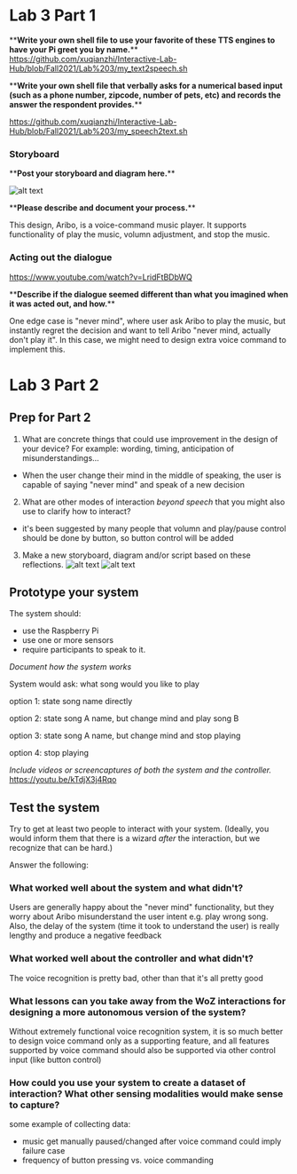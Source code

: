 
# Lab 3 Part 1

\*\***Write your own shell file to use your favorite of these TTS engines to have your Pi greet you by name.**\*\*
https://github.com/xuqianzhi/Interactive-Lab-Hub/blob/Fall2021/Lab%203/my_text2speech.sh

\*\***Write your own shell file that verbally asks for a numerical based input (such as a phone number, zipcode, number of pets, etc) and records the answer the respondent provides.**\*\*

https://github.com/xuqianzhi/Interactive-Lab-Hub/blob/Fall2021/Lab%203/my_speech2text.sh

### Storyboard

\*\***Post your storyboard and diagram here.**\*\*

![alt text](https://github.com/xuqianzhi/Interactive-Lab-Hub/blob/Fall2021/Lab%203/sketch_part1.jpg)

\*\***Please describe and document your process.**\*\*

This design, Aribo, is a voice-command music player. It supports functionality of play the music, volumn adjustment, and stop the music.

### Acting out the dialogue

https://www.youtube.com/watch?v=LridFtBDbWQ

\*\***Describe if the dialogue seemed different than what you imagined when it was acted out, and how.**\*\*

One edge case is "never mind", where user ask Aribo to play the music, but instantly regret the decision and want to tell Aribo "never mind, actually don't play it". In this case, we might need to design extra voice command to implement this.

# Lab 3 Part 2
## Prep for Part 2

1. What are concrete things that could use improvement in the design of your device? For example: wording, timing, anticipation of misunderstandings...
  * When the user change their mind in the middle of speaking, the user is capable of saying "never mind" and speak of a new decision
2. What are other modes of interaction _beyond speech_ that you might also use to clarify how to interact?
  * it's been suggested by many people that volumn and play/pause control should be done by button, so button control will be added
3. Make a new storyboard, diagram and/or script based on these reflections.
  ![alt text](https://github.com/xuqianzhi/Interactive-Lab-Hub/blob/Fall2021/Lab%203/sketch_part2_1.jpg)
  ![alt text](https://github.com/xuqianzhi/Interactive-Lab-Hub/blob/Fall2021/Lab%203/sketch_part2_2.jpg)

## Prototype your system

The system should:
* use the Raspberry Pi 
* use one or more sensors
* require participants to speak to it. 

*Document how the system works*

System would ask: what song would you like to play

option 1: state song name directly

option 2: state song A name, but change mind and play song B

option 3: state song A name, but change mind and stop playing

option 4: stop playing

*Include videos or screencaptures of both the system and the controller.*
https://youtu.be/kTdjX3j4Rqo

## Test the system
Try to get at least two people to interact with your system. (Ideally, you would inform them that there is a wizard _after_ the interaction, but we recognize that can be hard.)

Answer the following:

### What worked well about the system and what didn't?
Users are generally happy about the "never mind" functionality, but they worry about Aribo misunderstand the user intent e.g. play wrong song. Also, the delay of the system (time it took to understand the user) is really lengthy and produce a negative feedback

### What worked well about the controller and what didn't?
The voice recognition is pretty bad, other than that it's all pretty good

### What lessons can you take away from the WoZ interactions for designing a more autonomous version of the system?
Without extremely functional voice recognition system, it is so much better to design voice command only as a supporting feature, and all features supported by voice command should also be supported via other control input (like button control)

### How could you use your system to create a dataset of interaction? What other sensing modalities would make sense to capture?
some example of collecting data:
* music get manually paused/changed after voice command could imply failure case
* frequency of button pressing vs. voice commanding

